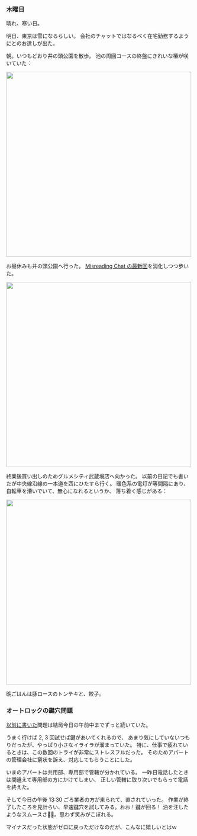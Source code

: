 ### 木曜日

晴れ、寒い日。

明日、東京は雪になるらしい。
会社のチャットではなるべく在宅勤務するようにとのお達しが出た。

朝。いつもどおり井の頭公園を散歩。
池の周回コースの終盤にきれいな椿が咲いていた：

<img src="https://i.imgur.com/HQUFQhs.jpg" width="500">

お昼休みも井の頭公園へ行った。
[Misreading Chat の最新回](https://misreading.chat/2023/02/02/108-the-verse-calculus/)を消化しつつ歩いた。

<img src="https://i.imgur.com/OJyX993.jpg" width="500">

終業後買い出しのためグルメシティ武蔵境店へ向かった。
以前の日記でも書いたが中央線沿線の一本道を西にひたすら行く。
暖色系の電灯が等間隔にあり、自転車を漕いでいて、無心になれるというか、
落ち着く感じがある：

<img src="https://i.imgur.com/4jwYYo5.jpg" width="500">

晩ごはんは豚ロースのトンテキと、餃子。

### オートロックの鍵穴問題

[以前に書いた](https://github.com/toasa/diary/blob/main/2023/01/16.md)問題は結局今日の午前中までずっと続いていた。

うまく行けば 2, 3 回試せば鍵があいてくれるので、
あまり気にしていないつもりだったが、やっぱり小さなイライラが溜まっていた。
特に、仕事で疲れているときは、この数回のトライが非常にストレスフルだった。
そのためアパートの管理会社に窮状を訴え、対応してもらうことにした。

いまのアパートは共用部、専用部で管轄が分かれている。
一昨日電話したときは間違えて専用部の方にかけてしまい、
正しい管轄に取り次いでもらって電話を終えた。

そして今日の午後 13:30 ごろ業者の方が来られて、直されていった。
作業が終了したころを見計らい、早速鍵穴を試してみる。おお！鍵が回る！
油を注したようなスムースさ👏👏。思わず笑みがこぼれる。

マイナスだった状態がゼロに戻っただけなのだが、こんなに嬉しいとはｗ